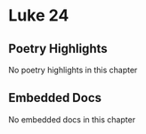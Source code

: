 # Luke 24

## Poetry Highlights

No poetry highlights in this chapter

## Embedded Docs

No embedded docs in this chapter

